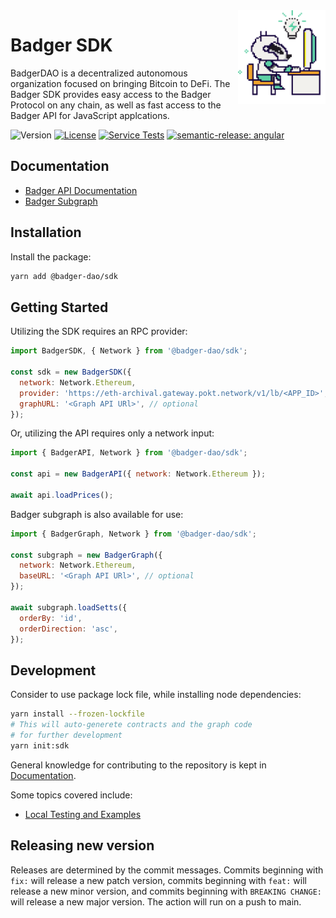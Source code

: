<div> 
  <img align="right" src="docs/images/badger.png" height="150" />
</div>

# Badger SDK

BadgerDAO is a decentralized autonomous organization focused on bringing Bitcoin to DeFi.
The Badger SDK provides easy access to the Badger Protocol on any chain, as well as fast access to the Badger API for JavaScript applcations.

![Version](https://img.shields.io/npm/v/@badger-dao/sdk)
[![License](https://img.shields.io/npm/l/@badger-dao/sdk)](https://opensource.org/licenses/MIT)
[![Service Tests](https://github.com/Badger-Finance/badger-sdk/actions/workflows/test.yml/badge.svg)](https://github.com/Badger-Finance/badger-sdk/actions/workflows/test.yml)
[![semantic-release: angular](https://img.shields.io/badge/semantic--release-angular-e10079?logo=semantic-release)](https://github.com/semantic-release/semantic-release)

## Documentation

- [Badger API Documentation](https://api.badger.com/docs/)
- [Badger Subgraph](https://thegraph.com/hosted-service/subgraph/badger-finance/badger-dao-setts)

## Installation

Install the package:

```bash
yarn add @badger-dao/sdk
```

## Getting Started

Utilizing the SDK requires an RPC provider:

```js
import BadgerSDK, { Network } from '@badger-dao/sdk';

const sdk = new BadgerSDK({
  network: Network.Ethereum,
  provider: 'https://eth-archival.gateway.pokt.network/v1/lb/<APP_ID>',
  graphURL: '<Graph API URl>', // optional
});
```

Or, utilizing the API requires only a network input:

```js
import { BadgerAPI, Network } from '@badger-dao/sdk';

const api = new BadgerAPI({ network: Network.Ethereum });

await api.loadPrices();
```

Badger subgraph is also available for use:

```js
import { BadgerGraph, Network } from '@badger-dao/sdk';

const subgraph = new BadgerGraph({
  network: Network.Ethereum,
  baseURL: '<Graph API URl>', // optional
});

await subgraph.loadSetts({
  orderBy: 'id',
  orderDirection: 'asc',
});
```

## Development

Consider to use package lock file, while installing node dependencies:

```sh
yarn install --frozen-lockfile
# This will auto-generete contracts and the graph code
# for further development
yarn init:sdk
```

General knowledge for contributing to the repository is kept in [Documentation](./docs).

Some topics covered include:

- [Local Testing and Examples](./docs/local-testing.md)

## Releasing new version

Releases are determined by the commit messages.
Commits beginning with `fix:` will release a new patch version, commits beginning with
`feat:` will release a new minor version,
and commits beginning with `BREAKING CHANGE:` will release a new major version.
The action will run on a push to main.
